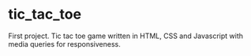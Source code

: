# tic_tac_toe
First project. Tic tac toe game written in HTML, CSS and Javascript with media queries for responsiveness.

